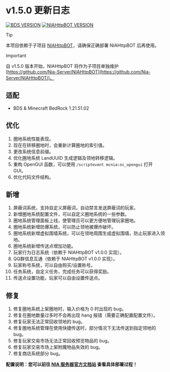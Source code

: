 # v1.5.0 更新日志

[![BDS VERSION](https://img.shields.io/badge/BDS-1.21.51.02-green?style=for-the-badge&logo=appveyor)](https://www.minecraft.net/en-us/download/server/bedrock)
[![NIAHttpBOT VERSION](https://img.shields.io/badge/NIAHttpBOT-1.0.0-BLUE?style=for-the-badge&logo=appveyor)](https://github.com/Nia-Server/NIAHttpBOT/releases/tag/v1.0.0)

> [!TIP]
> 本项目依赖于子项目 [NIAHttpBOT](https://github.com/Nia-Server/NIAHttpBOT/)，请确保正确部署 NIAHttpBOT 后再使用。

> [!IMPORTANT]
> 自 v1.5.0 版本开始，NIAHttpBOT 将作为子项目单独维护 [https://github.com/Nia-Server/NIAHttpBOT](https://github.com/Nia-Server/NIAHttpBOT/)。

## 适配

- BDS & Minecraft BedRock 1.21.51.02

## 优化

1. 圈地系统性能表现。
2. 现在在转移圈地时，会重新计算圈地的索引值。
3. 更改系统信息前缀。
4. 优化圈地系统 LandUUID 生成逻辑及领地转移逻辑。
5. 重构 OpenGUI 函数，可以使用 `/scriptevent mcnia:nc_opengui` 打开 GUI。
6. 优化代码文件结构。

## 新增

1. 屏蔽词系统，支持自定义屏蔽词，自动禁言发送屏蔽词的玩家。
2. 新增圈地系统配置文件，可以自定义圈地系统的一些参数。
3. 圈地系统管理面板上线，使管理员可以更方便地管理玩家圈地。
4. 圈地系统新增防爆系统，可以防止领地被爆炸破坏。
5. 圈地系统新增虚拟围墙系统，可以在领地周围生成虚拟围墙，防止玩家进入领地。
6. 圈地系统新增传送点增加功能。
7. 玩家行为日志系统（依赖于 NIAHttpBOT v1.0.0 实现）。
8. QQ群信息互通（依赖于 NIAHttpBOT v1.0.0 实现）。
9. 玩家称号系统，可以自由购买/设置称号。
10. 任务系统，自定义任务，完成任务可以获得奖励。
11. 传送点设置功能，玩家可以自由设置传送点。

## 修复

1. 修复圈地系统上架圈地时，输入价格为 0 时出现的 bug。
2. 修复在圈地数量过多时不会再出现 hang 报错（需要正确配置配置文件）。
3. 修复玩家无法正常回收领地的 bug。
4. 修复圈地系统管理在使用快捷传送时，部分情况下无法传送到指定领地的 bug。
5. 修复玩家交易市场无法正常回收预览物品的 bug。
6. 修复玩家交易市场上架附魔物品失效的 bug。
7. 修复商店系统部分 bug。

**配置说明：您可以前往 [NIA 服务器官方文档站](https://docs.mcnia.com/deploy.html) 查看具体部署过程！**

